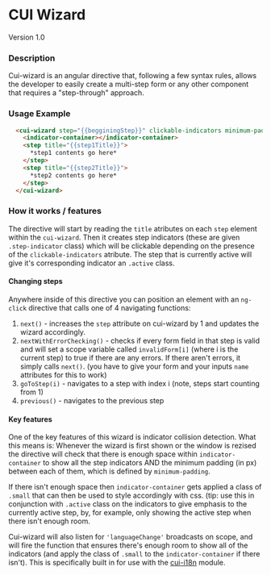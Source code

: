 # CUI Wizard
Version 1.0


### Description
Cui-wizard is an angular directive that, following a few syntax rules, allows the developer to easily create a multi-step form or any other component that requires a "step-through" approach.

### Usage Example
```html
  <cui-wizard step="{{begginingStep}}" clickable-indicators minimum-padding="30">
    <indicator-container></indicator-container>
    <step title="{{step1Title}}">
      *step1 contents go here*
    </step>
    <step title="{{step2Title}}">
      *step2 contents go here*
    </step>
  </cui-wizard>
```

### How it works / features
The directive will start by reading the `title` atributes on each `step` element within the `cui-wizard`. 
Then it creates step indicators (these are given `.step-indicator` class) which will be clickable depending on the presence of the `clickable-indicators` atribute.
The step that is currently active will give it's corresponding indicator an `.active` class.

#### Changing steps
Anywhere inside of this directive you can position an element with an `ng-click` directive that calls one of 4 navigating functions:

1. `next()` - increases the `step` attribute on cui-wizard by 1 and updates the wizard accordingly.
2. `nextWithErrorChecking()` - checks if every form field in that step is valid and will set a scope variable called `invalidForm[i]` (where i is the current step) to true if there are any errors. If there aren't errors, it simply calls `next()`. (you have to give your form and your inputs `name` attributes for this to work)
3. `goToStep(i)` - navigates to a step with index i (note, steps start counting from 1)
4. `previous()` - navigates to the previous step

#### Key features
One of the key features of this wizard is indicator collision detection. What this means is:
Whenever the wizard is first shown or the window is rezised the directive will check that there is enough space within `indicator-container` to show all the step indicators AND the minimum padding (in px) between each of them, which is defined by `minimum-padding`. 

If there isn't enough space then `indicator-container` gets applied a class of `.small` that can then be used to style accordingly with css. (tip: use this in conjunction with `.active` class on the indicators to give emphasis to the currently active step, by, for example, only showing the active step when there isn't enough room.

Cui-wizard will also listen for `'languageChange'` broadcasts on scope, and will fire the function that ensures there's enough room to show all of the indicators (and apply the class of `.small` to the `indicator-container` if there isn't). This is specifically built in for use with the [cui-i18n](https://github.com/thirdwavellc/cui-i18n) module.
